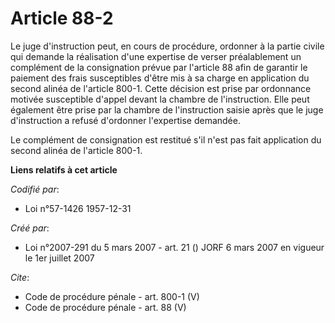 # Article 88-2

Le juge d'instruction peut, en cours de procédure, ordonner à la partie civile qui demande la réalisation d'une expertise de
verser préalablement un complément de la consignation prévue par l'article 88 afin de garantir le paiement des frais
susceptibles d'être mis à sa charge en application du second alinéa de l'article 800-1. Cette décision est prise par
ordonnance motivée susceptible d'appel devant la chambre de l'instruction. Elle peut également être prise par la chambre de
l'instruction saisie après que le juge d'instruction a refusé d'ordonner l'expertise demandée. 

Le complément de consignation est restitué s'il n'est pas fait application du second alinéa de l'article 800-1.

**Liens relatifs à cet article**

_Codifié par_:

  - Loi n°57-1426 1957-12-31

_Créé par_:

  - Loi n°2007-291 du 5 mars 2007 - art. 21 () JORF 6 mars 2007 en vigueur le 1er juillet 2007

_Cite_:

  - Code de procédure pénale - art. 800-1 (V)
  - Code de procédure pénale - art. 88 (V)
